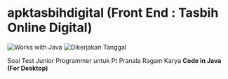 # apktasbihdigital (Front End : Tasbih Online Digital)

![Works with Java](https://img.shields.io/badge/Works_with-Android-green?style=flat-square)
![Dikerjakan Tanggal](https://img.shields.io/maintenance/no/7-6-2023)

Soal Test Junior Programmer untuk Pt Pranala Ragam Karya **Code in Java (For Desktop)**

